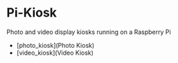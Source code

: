 # Pi-Kiosk

Photo and video display kiosks running on a Raspberry Pi

 * [photo_kiosk](Photo Kiosk)
 * [video_kiosk](Video Kiosk)
